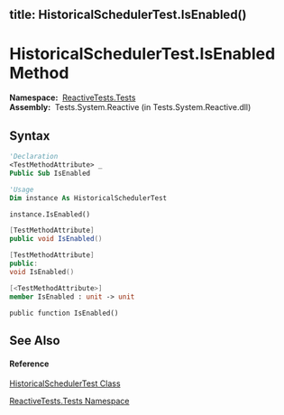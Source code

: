 title: HistoricalSchedulerTest.IsEnabled()
---
# HistoricalSchedulerTest.IsEnabled Method

**Namespace:**  [ReactiveTests.Tests](ReactiveTests.Tests/ReactiveTests.Tests)  
**Assembly:**  Tests.System.Reactive (in Tests.System.Reactive.dll)

## Syntax

```vb
'Declaration
<TestMethodAttribute> _
Public Sub IsEnabled
```

```vb
'Usage
Dim instance As HistoricalSchedulerTest

instance.IsEnabled()
```

```csharp
[TestMethodAttribute]
public void IsEnabled()
```

```c++
[TestMethodAttribute]
public:
void IsEnabled()
```

```fsharp
[<TestMethodAttribute>]
member IsEnabled : unit -> unit 
```

```jscript
public function IsEnabled()
```

## See Also

#### Reference

[HistoricalSchedulerTest Class](HistoricalSchedulerTest/HistoricalSchedulerTest)

[ReactiveTests.Tests Namespace](ReactiveTests.Tests/ReactiveTests.Tests)




